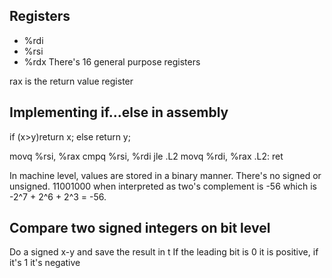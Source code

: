 ## Registers
- %rdi
- %rsi
- %rdx
There's 16 general purpose registers

rax is the return value register

## Implementing if...else in assembly
if (x>y)return x;
else return y;

<!--x in %rdi, y in %rsi-->

movq %rsi, %rax <!--y -> %rax-->
cmpq %rsi, %rdi <!--compare x and y-->
jle .L2  <!--jump when x is less or equal to y-->
movq %rdi, %rax <!--x -> rax we are returning x-->
.L2:
    ret <!--return the value in rax which is y in this case-->

In machine level, values are stored in a binary manner. There's no signed or
unsigned.
11001000 when interpreted as two's complement is -56 which is 
-2^7 + 2^6 + 2^3 = -56. <!--Review lecture 0-->

## Compare two signed integers on bit level
Do a signed x-y and save the result in t
If the leading bit is 0 it is positive, if it's 1 it's negative

